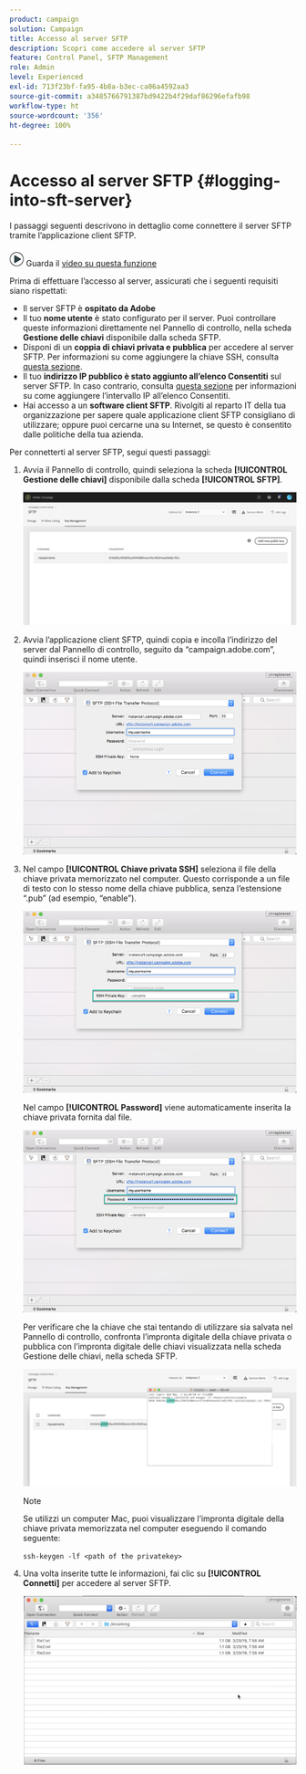 ```yaml
---
product: campaign
solution: Campaign
title: Accesso al server SFTP
description: Scopri come accedere al server SFTP
feature: Control Panel, SFTP Management
role: Admin
level: Experienced
exl-id: 713f23bf-fa95-4b8a-b3ec-ca06a4592aa3
source-git-commit: a3485766791387bd9422b4f29daf86296efafb98
workflow-type: ht
source-wordcount: '356'
ht-degree: 100%

---
```


# Accesso al server SFTP {#logging-into-sft-server}

I passaggi seguenti descrivono in dettaglio come connettere il server SFTP tramite l’applicazione client SFTP.

![](assets/do-not-localize/how-to-video.png) Guarda il [video su questa funzione](https://video.tv.adobe.com/v/27263?quality=12)

Prima di effettuare l’accesso al server, assicurati che i seguenti requisiti siano rispettati:

* Il server SFTP è **ospitato da Adobe**
* Il tuo **nome utente** è stato configurato per il server. Puoi controllare queste informazioni direttamente nel Pannello di controllo, nella scheda **Gestione delle chiavi** disponibile dalla scheda SFTP.
* Disponi di un **coppia di chiavi privata e pubblica** per accedere al server SFTP. Per informazioni su come aggiungere la chiave SSH, consulta [questa sezione](../../sftp/using/key-management.md).
* Il tuo **indirizzo IP pubblico è stato aggiunto all’elenco Consentiti** sul server SFTP. In caso contrario, consulta [questa sezione](../../sftp/using/ip-range-allow-listing.md) per informazioni su come aggiungere l’intervallo IP all’elenco Consentiti.
* Hai accesso a un **software client SFTP**. Rivolgiti al reparto IT della tua organizzazione per sapere quale applicazione client SFTP consigliano di utilizzare; oppure puoi cercarne una su Internet, se questo è consentito dalle politiche della tua azienda.

Per connetterti al server SFTP, segui questi passaggi:

1. Avvia il Pannello di controllo, quindi seleziona la scheda **[!UICONTROL Gestione delle chiavi]** disponibile dalla scheda **[!UICONTROL SFTP]**.

   ![](assets/sftp_card.png)

1. Avvia l’applicazione client SFTP, quindi copia e incolla l’indirizzo del server dal Pannello di controllo, seguito da “campaign.adobe.com”, quindi inserisci il nome utente.

   ![](assets/do-not-localize/connect1.png)

1. Nel campo **[!UICONTROL Chiave privata SSH]** seleziona il file della chiave privata memorizzato nel computer. Questo corrisponde a un file di testo con lo stesso nome della chiave pubblica, senza l’estensione “.pub” (ad esempio, “enable”).

   ![](assets/do-not-localize/connect2.png)

   Nel campo **[!UICONTROL Password]** viene automaticamente inserita la chiave privata fornita dal file.

   ![](assets/do-not-localize/connect3.png)

   Per verificare che la chiave che stai tentando di utilizzare sia salvata nel Pannello di controllo, confronta l’impronta digitale della chiave privata o pubblica con l’impronta digitale delle chiavi visualizzata nella scheda Gestione delle chiavi, nella scheda SFTP.

   ![](assets/fingerprint_compare.png)

   >[!NOTE]
   >
   >Se utilizzi un computer Mac, puoi visualizzare l’impronta digitale della chiave privata memorizzata nel computer eseguendo il comando seguente:
   >
   >`ssh-keygen -lf <path of the privatekey>`

1. Una volta inserite tutte le informazioni, fai clic su **[!UICONTROL Connetti]** per accedere al server SFTP.

   ![](assets/do-not-localize/sftpconnected.png)
